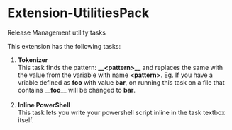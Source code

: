 # Extension-UtilitiesPack
Release Management utility tasks

This extension has the following tasks: <br>
1. **Tokenizer** <br>This task finds the pattern:  **\_\_\<pattern\>\_\_** and replaces the same with the value from the variable with name **\<pattern\>**. Eg. If you have a vriable defined as **foo** with value **bar**, on running this task on a file that contains **\_\_foo\_\_** will be changed to **bar**. <br><br>
2. **Inline PowerShell** <br>This task lets you write your powershell script inline in the task textbox itself.  
